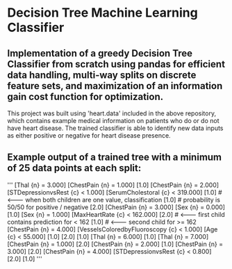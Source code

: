 # Decision Tree Machine Learning Classifier

## Implementation of a greedy Decision Tree Classifier from scratch using pandas for efficient data handling, multi-way splits on discrete feature sets, and maximization of an information gain cost function for optimization.

This project was built using 'heart.data' included in the above repository,
which contains example medical information on patients who do or do not have
heart disease.  The trained classifier is able to identify new data inputs as
either positive or negative for heart disease presence.

## Example output of a trained tree with a minimum of 25 data points at each split:

'''
[Thal {n} = 3.000]
 [ChestPain {n} = 1.000]
  [1.0]
 [ChestPain {n} = 2.000]
  [STDepressionvsRest {c} < 1.000]
   [SerumCholestoral {c} < 319.000]
    [1.0]               # <---    when both children are one value, classification
    [1.0]               #         probability is 50/50 for positive / negative
   [2.0]
 [ChestPain {n} = 3.000]
  [Sex {n} = 0.000]
   [1.0]
  [Sex {n} = 1.000]
   [MaxHeartRate {c} < 162.000]
    [2.0]				# <---	first child contains prediction for < 162
    [1.0]				# <---	second child for >= 162
 [ChestPain {n} = 4.000]
  [VesselsColoredbyFluoroscopy {c} < 1.000]
   [Age {c} < 55.000]
    [1.0]
    [2.0]
   [1.0]
[Thal {n} = 6.000]
 [1.0]
[Thal {n} = 7.000]
 [ChestPain {n} = 1.000]
  [2.0]
 [ChestPain {n} = 2.000]
  [1.0]
 [ChestPain {n} = 3.000]
  [2.0]
 [ChestPain {n} = 4.000]
  [STDepressionvsRest {c} < 0.800]
   [2.0]
   [1.0]
'''
